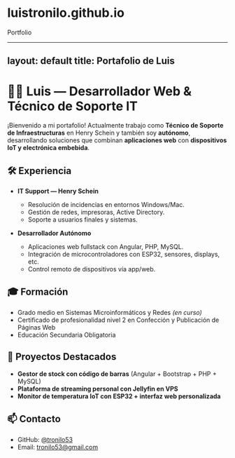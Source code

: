 # luistronilo.github.io
Portfolio

---
layout: default
title: Portafolio de Luis
---

# 👨‍💻 Luis — Desarrollador Web & Técnico de Soporte IT

¡Bienvenido a mi portafolio! Actualmente trabajo como **Técnico de Soporte de Infraestructuras** en Henry Schein y también soy **autónomo**, desarrollando soluciones que combinan **aplicaciones web** con **dispositivos IoT y electrónica embebida**.

## 🛠 Experiencia

- **IT Support — Henry Schein**
  - Resolución de incidencias en entornos Windows/Mac.
  - Gestión de redes, impresoras, Active Directory.
  - Soporte a usuarios finales y sistemas.

- **Desarrollador Autónomo**
  - Aplicaciones web fullstack con Angular, PHP, MySQL.
  - Integración de microcontroladores con ESP32, sensores, displays, etc.
  - Control remoto de dispositivos vía app/web.

## 🎓 Formación

- Grado medio en Sistemas Microinformáticos y Redes *(en curso)*
- Certificado de profesionalidad nivel 2 en Confección y Publicación de Páginas Web
- Educación Secundaria Obligatoria

## 📂 Proyectos Destacados

- **Gestor de stock con código de barras** (Angular + Bootstrap + PHP + MySQL)
- **Plataforma de streaming personal con Jellyfin en VPS**
- **Monitor de temperatura IoT con ESP32 + interfaz web personalizada**

## 📫 Contacto

- GitHub: [@tronilo53](https://github.com/tronilo53)
- Email: tronilo53@gmail.com
